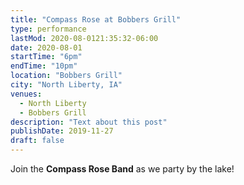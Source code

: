 ```yaml
---
title: "Compass Rose at Bobbers Grill"
type: performance
lastMod: 2020-08-0121:35:32-06:00
date: 2020-08-01
startTime: "6pm"
endTime: "10pm"
location: "Bobbers Grill"
city: "North Liberty, IA"
venues:
  - North Liberty
  - Bobbers Grill
description: "Text about this post"
publishDate: 2019-11-27
draft: false
---
```


Join the **Compass Rose Band** as we party by the lake!
